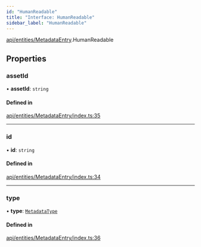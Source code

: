 ```yaml
---
id: "HumanReadable"
title: "Interface: HumanReadable"
sidebar_label: "HumanReadable"
---
```


[api/entities/MetadataEntry](../../../../../modules/API/Entities/MetadataEntry/MetadataEntry.md).HumanReadable

## Properties

### assetId

• **assetId**: `string`

#### Defined in

[api/entities/MetadataEntry/index.ts:35](https://github.com/PolymeshAssociation/polymesh-sdk/blob/fbf6882d0/src/api/entities/MetadataEntry/index.ts#L35)

___

### id

• **id**: `string`

#### Defined in

[api/entities/MetadataEntry/index.ts:34](https://github.com/PolymeshAssociation/polymesh-sdk/blob/fbf6882d0/src/api/entities/MetadataEntry/index.ts#L34)

___

### type

• **type**: [`MetadataType`](../../../../../enums/API/Entities/MetadataEntry/Types/MetadataType/MetadataType.md)

#### Defined in

[api/entities/MetadataEntry/index.ts:36](https://github.com/PolymeshAssociation/polymesh-sdk/blob/fbf6882d0/src/api/entities/MetadataEntry/index.ts#L36)
